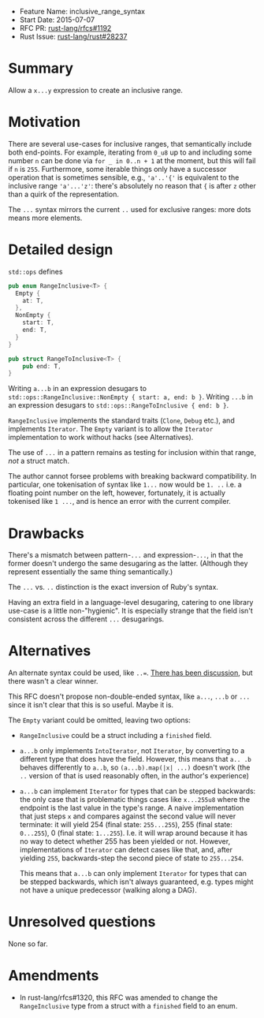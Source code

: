 - Feature Name: inclusive_range_syntax
- Start Date: 2015-07-07
- RFC PR: [rust-lang/rfcs#1192](https://github.com/rust-lang/rfcs/pull/1192)
- Rust Issue: [rust-lang/rust#28237](https://github.com/rust-lang/rust/issues/28237)

# Summary

Allow a `x...y` expression to create an inclusive range.

# Motivation

There are several use-cases for inclusive ranges, that semantically
include both end-points. For example, iterating from `0_u8` up to and
including some number `n` can be done via `for _ in 0..n + 1` at the
moment, but this will fail if `n` is `255`. Furthermore, some iterable
things only have a successor operation that is sometimes sensible,
e.g., `'a'..'{'` is equivalent to the inclusive range `'a'...'z'`:
there's absolutely no reason that `{` is after `z` other than a quirk
of the representation.

The `...` syntax mirrors the current `..` used for exclusive ranges:
more dots means more elements.

# Detailed design

`std::ops` defines

```rust
pub enum RangeInclusive<T> {
  Empty {
    at: T,
  },
  NonEmpty {
    start: T,
    end: T,
  }
}

pub struct RangeToInclusive<T> {
    pub end: T,
}
```

Writing `a...b` in an expression desugars to `std::ops::RangeInclusive::NonEmpty { start: a, end: b }`. Writing `...b` in an
expression desugars to `std::ops::RangeToInclusive { end: b }`.

`RangeInclusive` implements the standard traits (`Clone`, `Debug`
etc.), and implements `Iterator`. The `Empty` variant is to allow the
`Iterator` implementation to work without hacks (see Alternatives).

The use of `...` in a pattern remains as testing for inclusion
within that range, *not* a struct match.

The author cannot forsee problems with breaking backward
compatibility. In particular, one tokenisation of syntax like `1...`
now would be `1. ..` i.e. a floating point number on the left,
however, fortunately, it is actually tokenised like `1 ...`, and is
hence an error with the current compiler.

# Drawbacks

There's a mismatch between pattern-`...` and expression-`...`, in that
the former doesn't undergo the same desugaring as the
latter. (Although they represent essentially the same thing
semantically.)

The `...` vs. `..` distinction is the exact inversion of Ruby's syntax.

Having an extra field in a language-level desugaring, catering to one
library use-case is a little non-"hygienic". It is especially strange
that the field isn't consistent across the different `...`
desugarings.

# Alternatives

An alternate syntax could be used, like
`..=`. [There has been discussion][discuss], but there wasn't a clear
winner.

[discuss]: https://internals.rust-lang.org/t/vs-for-inclusive-ranges/1539

This RFC doesn't propose non-double-ended syntax, like `a...`, `...b`
or `...` since it isn't clear that this is so useful. Maybe it is.

The `Empty` variant could be omitted, leaving two options:

- `RangeInclusive` could be a struct including a `finished` field.
- `a...b` only implements `IntoIterator`, not `Iterator`, by
  converting to a different type that does have the field. However,
  this means that `a.. .b` behaves differently to `a..b`, so
  `(a...b).map(|x| ...)` doesn't work (the `..` version of that is
  used reasonably often, in the author's experience)
- `a...b` can implement `Iterator` for types that can be stepped
  backwards: the only case that is problematic things cases like
  `x...255u8` where the endpoint is the last value in the type's
  range. A naive implementation that just steps `x` and compares
  against the second value will never terminate: it will yield 254
  (final state: `255...255`), 255 (final state: `0...255`), 0 (final
  state: `1...255`). I.e. it will wrap around because it has no way to
  detect whether 255 has been yielded or not. However, implementations
  of `Iterator` can detect cases like that, and, after yielding `255`,
  backwards-step the second piece of state to `255...254`.

  This means that `a...b` can only implement `Iterator` for types that
  can be stepped backwards, which isn't always guaranteed, e.g. types
  might not have a unique predecessor (walking along a DAG).

# Unresolved questions

None so far.

# Amendments

* In rust-lang/rfcs#1320, this RFC was amended to change the `RangeInclusive`
  type from a struct with a `finished` field to an enum.
